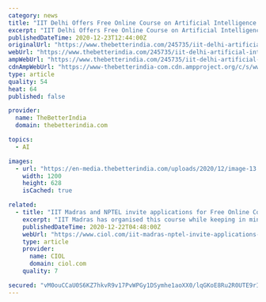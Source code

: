 ```yaml
---
category: news
title: "IIT Delhi Offers Free Online Course on Artificial Intelligence: How to Apply"
excerpt: "IIT Delhi Offers Free Online Course on Artificial Intelligence: How to Apply, Late Date, Course Details, and More Details."
publishedDateTime: 2020-12-23T12:44:00Z
originalUrl: "https://www.thebetterindia.com/245735/iit-delhi-artificial-intelligence-programme-apply-registration-free-online-certificate-bulletin-vid01/"
webUrl: "https://www.thebetterindia.com/245735/iit-delhi-artificial-intelligence-programme-apply-registration-free-online-certificate-bulletin-vid01/"
ampWebUrl: "https://www.thebetterindia.com/245735/iit-delhi-artificial-intelligence-programme-apply-registration-free-online-certificate-bulletin-vid01/amp/"
cdnAmpWebUrl: "https://www-thebetterindia-com.cdn.ampproject.org/c/s/www.thebetterindia.com/245735/iit-delhi-artificial-intelligence-programme-apply-registration-free-online-certificate-bulletin-vid01/amp/"
type: article
quality: 54
heat: 64
published: false

provider:
  name: TheBetterIndia
  domain: thebetterindia.com

topics:
  - AI

images:
  - url: "https://en-media.thebetterindia.com/uploads/2020/12/image-13.jpg"
    width: 1200
    height: 628
    isCached: true

related:
  - title: "IIT Madras and NPTEL invite applications for Free Online Course on Artificial Intelligence"
    excerpt: "IIT Madras has organised this course while keeping in mind the growing usage of Artificial Intelligence in every industry. IIT madras states that an intelligent agent needs to be able"
    publishedDateTime: 2020-12-22T04:48:00Z
    webUrl: "https://www.ciol.com/iit-madras-nptel-invite-applications-free-online-course-artificial-intelligence/"
    type: article
    provider:
      name: CIOL
      domain: ciol.com
    quality: 7

secured: "vM0ouCCaU0S6KZ7hkvR9v17PvWPGy1DSymhe1aoXX0/lqGKoE8Ru2R0UTE9rIlaK4zoslkmSvsz3t+hL3/EOwYNjLwQrsNliJX3hHdyKd73uo+EoqLMLp0/gT4qoFZCrMXCICJBhwJPZ0tIP0TGuN4y2D1KA3A3Lza8GoIhf9Ay7L+wPupBtAdar0xvt/RkPFc53nEtTw1CCQSG3BtMvyKy7Bkn7X9ErwKSY/rWYmpdSFw7UHqa4EpTDgf0glPQm59CtkUw7kPZfxUSMlf+1pNHN7udxzstlCrJzDCYelR42AXcNB1mM6kB06zLQk7V88wQ0ICPYxA8TpNydLvl6w8wAZSjNNzPnl8OHj5jaw2w=;KiS/sP5XNddM69FHcFOXuA=="
---
```


